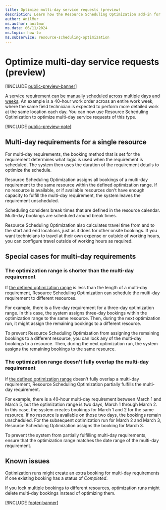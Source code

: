 ```yaml
---
title: Optimize multi-day service requests (preview)
description: Learn how the Resource Scheduling Optimization add-in for Dynamics 365 Field Service handles multi-day requirements.
author: AnilMur
ms.author: anilmur
ms.date: 06/11/2024
ms.topic: how-to
ms.subservice: resource-scheduling-optimization
---
```


# Optimize multi-day service requests (preview)

[!INCLUDE [public-preview-banner](../includes/public-preview-banner.md)]

A [service requirement can be manually scheduled across multiple days and weeks](schedule-multi-day-work.md). An example is a 40-hour work order across an entire work week, where the same field technician is expected to perform more detailed work at the same location each day. You can now use Resource Scheduling Optimization to optimize multi-day service requests of this type.

[!INCLUDE [public-preview-note](../includes/public-preview-note.md)]

## Multi-day requirements for a single resource

For multi-day requirements, the booking method that is set for the requirement determines what logic is used when the requirement is scheduled. The system then uses the duration of the requirement details to optimize the schedule.

Resource Scheduling Optimization assigns all bookings of a multi-day requirement to the same resource within the defined optimization range. If no resource is available, or if available resources don't have enough capacity to fulfill the multi-day requirement, the system leaves the requirement unscheduled.

Scheduling considers break times that are defined in the resource calendar. Multi-day bookings are scheduled around break times.

Resource Scheduling Optimization also calculates travel time from and to the start and end locations, just as it does for other onsite bookings. If you want technicians to travel at their own expense or outside of working hours, you can configure travel outside of working hours as required.

## Special cases for multi-day requirements

### The optimization range is shorter than the multi-day requirement

If [the defined optimization range](rso-optimization-scope.md) is less than the length of a multi-day requirement, Resource Scheduling Optimization can schedule the multi-day requirement to different resources.

For example, there is a five-day requirement for a three-day optimization range. In this case, the system assigns three-day bookings within the optimization range to the same resource. Then, during the next optimization run, it might assign the remaining bookings to a different resource.

To prevent Resource Scheduling Optimization from assigning the remaining bookings to a different resource, you can lock any of the multi-day bookings to a resource. Then, during the next optimization run, the system assigns the remaining bookings to the same resource.

### The optimization range doesn't fully overlap the multi-day requirement

If [the defined optimization range](rso-optimization-scope.md) doesn't fully overlap a multi-day requirement, Resource Scheduling Optimization partially fulfills the multi-day requirement.

For example, there is a 40-hour multi-day requirement between March 1 and March 5, but the optimization range is two days, March 1 through March 2. In this case, the system creates bookings for March 1 and 2 for the same resource. If no resource is available on those two days, the bookings remain unscheduled. For the subsequent optimization run for March 2 and March 3, Resource Scheduling Optimization assigns the booking for March 3.

To prevent the system from partially fulfilling multi-day requirements, ensure that the optimization range matches the date range of the multi-day requirement.

## Known issues

Optimization runs might create an extra booking for multi-day requirements if one existing booking has a status of *Completed*.

If you lock multiple bookings to different resources, optimization runs might delete multi-day bookings instead of optimizing them.

[!INCLUDE [footer-banner](../includes/footer-banner.md)]
